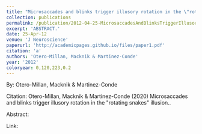 ```yaml
---
title: "Microsaccades and blinks trigger illusory rotation in the \"rotating snakes\" illusion."
collection: publications
permalink: /publication/2012-04-25-MicrosaccadesAndBlinksTriggerIllusoryRotationInThe_rotatingSnak
excerpt: 'ABSTRACT.'
date: 25-Apr-12
venue: 'J Neuroscience'
paperurl: 'http://academicpages.github.io/files/paper1.pdf'
citation: 'a'
authors: 'Otero-Millan, Macknik & Martinez-Conde'
year: '2012'
coloryear: 0,120,223,0.2
---
```


By: Otero-Millan, Macknik & Martinez-Conde

Citation: Otero-Millan, Macknik & Martinez-Conde (2020) Microsaccades and blinks trigger illusory rotation in the "rotating snakes" illusion.. 

Abstract: 

Link: 
